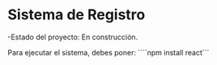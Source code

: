 <h1>Sistema de Registro</h1>
-Estado del proyecto: En construcción.

Para ejecutar el sistema, debes poner:
````npm install react```
